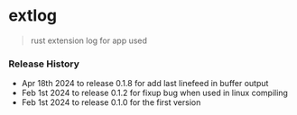 # extlog
> rust extension log for app used

### Release History
* Apr 18th 2024 to release 0.1.8 for add last linefeed in buffer output
* Feb 1st 2024 to release 0.1.2 for fixup bug when used in linux compiling
* Feb 1st 2024 to release 0.1.0 for the first version


